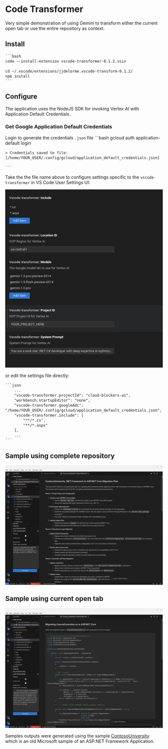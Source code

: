 # Code Transformer

Very simple demonstration of using Gemini to transform either the current open tab or use the entire repository as context.  

## Install
	```bash
	code --install-extension vscode-transformer-0.1.2.vsix
	
	cd ~/.vscode/extensions/jjdelorme.vscode-transform-0.1.2/
	npm install
	```

## Configure

The application uses the NodeJS SDK for invoking Vertex AI with Application Default Credentials.

### Get Google Application Default Credentials
Login to generate the credentials `.json` file
	```bash
	gcloud auth application-default login

	> Credentials saved to file: [/home/YOUR_USER/.config/gcloud/application_default_credentials.json]

	```

Take the the file name above to configure settings specific to the `vscode-transformer` in VS Code User Settings UI:

![Settings](./media/settings.png)

or edit the settings file directly:

	```json
		...
		"vscode-transformer.projectId": "cloud-blockers-ai",
		"workbench.startupEditor": "none",
		"vscode-transformer.googleAdc": "/home/YOUR_USER/.config/gcloud/application_default_credentials.json",
		"vscode-transformer.include": [
			"**/*.cs",
			"**/*.aspx"
		],
		...
	```

## Sample using complete repository

![Respository](./media/repository.png)

## Sample using current open tab

![Open Tab](./media/open-tab.png)

Samples outputs were generated using the sample [ContosoUniversity](https://github.com/jjdelorme/ContosoUniversity) which is an old Microsoft sample of an ASP.NET Framework Application.

